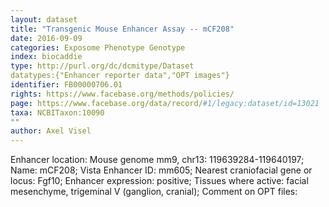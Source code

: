 ```yaml
---
layout: dataset  
title: "Transgenic Mouse Enhancer Assay -- mCF208"  
date: 2016-09-09  
categories: Exposome Phenotype Genotype  
index: biocaddie  
type: http://purl.org/dc/dcmitype/Dataset  
datatypes:{"Enhancer reporter data","OPT images"}  
identifier: FB00000706.01  
rights: https://www.facebase.org/methods/policies/  
page: https://www.facebase.org/data/record/#1/legacy:dataset/id=13021  
taxa: NCBITaxon:10090  
""  
author: Axel Visel
---
```

 Enhancer location: Mouse genome mm9, chr13: 119639284-119640197; Name: mCF208; Vista Enhancer ID: mm605; Nearest craniofacial gene or locus: Fgf10; Enhancer expression: positive; Tissues where active: facial mesenchyme, trigeminal V (ganglion, cranial); Comment on OPT files: 
